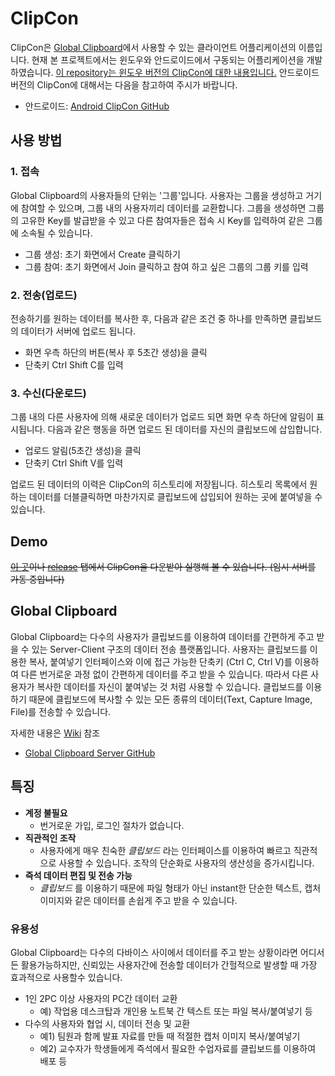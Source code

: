 # ClipCon
ClipCon은 [Global Clipboard](https://github.com/Team-Sprout/Clipcon-Client/blob/master/README.md#global-clipboard)에서 사용할 수 있는 클라이언트 어플리케이션의 이름입니다. 현재 본 프로젝트에서는 윈도우와 안드로이드에서 구동되는 어플리케이션을 개발하였습니다. <u>이 repository는 윈도우 버전의 ClipCon에 대한 내용입니다.</u> 안드로이드 버전의 ClipCon에 대해서는 다음을 참고하여 주시가 바랍니다.
* 안드로이드: [Android ClipCon GitHub](https://github.com/team-sprout/clipcon-AndroidClient)

## 사용 방법
### 1. 접속
Global Clipboard의 사용자들의 단위는 '그룹'입니다. 사용자는 그룹을 생성하고 거기에 참여할 수 있으며, 그룹 내의 사용자끼리 데이터를 교환합니다. 그룹을 생성하면 그룹의 고유한 Key를 발급받을 수 있고 다른 참여자들은 접속 시 Key를 입력하여 같은 그룹에 소속될 수 있습니다.
* 그룹 생성: 초기 화면에서 Create 클릭하기
* 그룹 참여: 초기 화면에서 Join 클릭하고 참여 하고 싶은 그룹의 그룹 키를 입력

### 2. 전송(업로드)
전송하기를 원하는 데이터를 복사한 후, 다음과 같은 조건 중 하나를 만족하면 클립보드의 데이터가 서버에 업로드 됩니다.
* 화면 우측 하단의 버튼(복사 후 5초간 생성)을 클릭
* 단축키 Ctrl Shift C를 입력
### 3. 수신(다운로드)
그룹 내의 다른 사용자에 의해 새로운 데이터가 업로드 되면 화면 우측 하단에 알림이 표시됩니다. 다음과 같은 행동을 하면 업로드 된 데이터를 자신의 클립보드에 삽입합니다.
* 업로드 알림(5초간 생성)을 클릭
* 단축키 Ctrl Shift V를 입력

업로드 된 데이터의 이력은 ClipCon의 히스토리에 저장됩니다. 히스토리 목록에서 원하는 데이터를 더블클릭하면 마찬가지로 클립보드에 삽입되어 원하는 곳에 붙여넣을 수 있습니다.

## Demo
~~[이 곳](http://113.198.84.53/globalclipboard/download)이나 [release](https://github.com/Team-Sprout/Clipcon-Client/releases) 탭에서 ClipCon을 다운받아 실행해 볼 수 있습니다. (임시 서버를 가동 중입니다)~~

## Global Clipboard
Global Clipboard는 다수의 사용자가 클립보드를 이용하여 데이터를 간편하게 주고 받을 수 있는 Server-Client
구조의 데이터 전송 플랫폼입니다. 사용자는 클립보드를 이용한 복사, 붙여넣기 인터페이스와 이에 접근 가능한 단축키 (Ctrl C, Ctrl V)를 이용하여 다른 번거로운 과정 없이 간편하게 데이터를 주고 받을 수 있습니다. 따라서 다른 사용자가 복사한 데이터를 자신이 붙여넣는 것 처럼 사용할 수 있습니다. 클립보드를 이용하기 때문에 클립보드에 복사할 수 있는 모든 종류의 데이터(Text, Capture Image, File)를 전송할 수 있습니다.

자세한 내용은 [Wiki](https://github.com/Team-Sprout/Clipcon-Server/wiki) 참조
* [Global Clipboard Server GitHub](https://github.com/team-sprout/clipcon-Server)

## 특징
* **계정 불필요**
  -  번거로운 가입, 로그인 절차가 없습니다.
* **직관적인 조작**
  - 사용자에게 매우 친숙한 *클립보드* 라는 인터페이스를 이용하여 빠르고 직관적으로 사용할 수 있습니다. 조작의 단순화로 사용자의 생산성을 증가시킵니다.
* **즉석 데이터 편집 및 전송 가능**
  - *클립보드* 를 이용하기 때문에 파일 형태가 아닌 instant한 단순한 텍스트, 캡처 이미지와 같은 데이터를 손쉽게 주고 받을 수 있습니다.

### 유용성
Global Clipboard는 다수의 다바이스 사이에서 데이터를 주고 받는 상황이라면 어디서든 활용가능하지만, 신뢰있는 사용자간에 전송할 데이터가 간헐적으로 발생할 때 가장 효과적으로 사용할수 있습니다.
* 1인 2PC 이상 사용자의 PC간 데이터 교환
  * 예) 작업용 데스크탑과 개인용 노트북 간 텍스트 또는 파일 복사/붙여넣기 등
* 다수의 사용자와 협업 시, 데이터 전송 및 교환
  * 예1) 팀원과 함께 발표 자료를 만들 때 적절한 캡처 이미지 복사/붙여넣기
  * 예2) 교수자가 학생들에게 즉석에서 필요한 수업자료를 클립보드를 이용하여 배포 등
